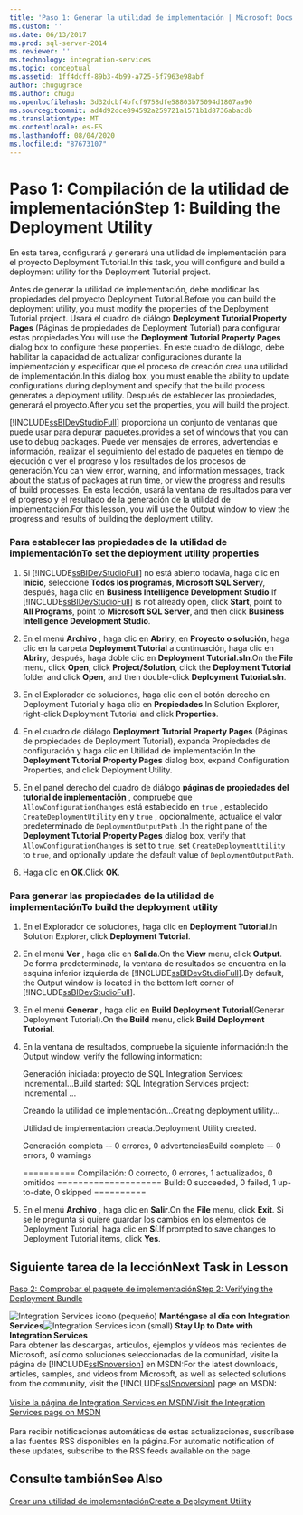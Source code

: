 ```yaml
---
title: 'Paso 1: Generar la utilidad de implementación | Microsoft Docs'
ms.custom: ''
ms.date: 06/13/2017
ms.prod: sql-server-2014
ms.reviewer: ''
ms.technology: integration-services
ms.topic: conceptual
ms.assetid: 1ff4dcff-89b3-4b99-a725-5f7963e98abf
author: chugugrace
ms.author: chugu
ms.openlocfilehash: 3d32dcbf4bfcf9758dfe58803b75094d1807aa90
ms.sourcegitcommit: ad4d92dce894592a259721a1571b1d8736abacdb
ms.translationtype: MT
ms.contentlocale: es-ES
ms.lasthandoff: 08/04/2020
ms.locfileid: "87673107"
---
```

# <a name="step-1-building-the-deployment-utility"></a><span data-ttu-id="26bef-102">Paso 1: Compilación de la utilidad de implementación</span><span class="sxs-lookup"><span data-stu-id="26bef-102">Step 1: Building the Deployment Utility</span></span>
  <span data-ttu-id="26bef-103">En esta tarea, configurará y generará una utilidad de implementación para el proyecto Deployment Tutorial.</span><span class="sxs-lookup"><span data-stu-id="26bef-103">In this task, you will configure and build a deployment utility for the Deployment Tutorial project.</span></span>  
  
 <span data-ttu-id="26bef-104">Antes de generar la utilidad de implementación, debe modificar las propiedades del proyecto Deployment Tutorial.</span><span class="sxs-lookup"><span data-stu-id="26bef-104">Before you can build the deployment utility, you must modify the properties of the Deployment Tutorial project.</span></span> <span data-ttu-id="26bef-105">Usará el cuadro de diálogo **Deployment Tutorial Property Pages** (Páginas de propiedades de Deployment Tutorial) para configurar estas propiedades.</span><span class="sxs-lookup"><span data-stu-id="26bef-105">You will use the **Deployment Tutorial Property Pages** dialog box to configure these properties.</span></span> <span data-ttu-id="26bef-106">En este cuadro de diálogo, debe habilitar la capacidad de actualizar configuraciones durante la implementación y especificar que el proceso de creación crea una utilidad de implementación.</span><span class="sxs-lookup"><span data-stu-id="26bef-106">In this dialog box, you must enable the ability to update configurations during deployment and specify that the build process generates a deployment utility.</span></span> <span data-ttu-id="26bef-107">Después de establecer las propiedades, generará el proyecto.</span><span class="sxs-lookup"><span data-stu-id="26bef-107">After you set the properties, you will build the project.</span></span>  
  
 [!INCLUDE[ssBIDevStudioFull](../includes/ssbidevstudiofull-md.md)] <span data-ttu-id="26bef-108">proporciona un conjunto de ventanas que puede usar para depurar paquetes.</span><span class="sxs-lookup"><span data-stu-id="26bef-108">provides a set of windows that you can use to debug packages.</span></span> <span data-ttu-id="26bef-109">Puede ver mensajes de errores, advertencias e información, realizar el seguimiento del estado de paquetes en tiempo de ejecución o ver el progreso y los resultados de los procesos de generación.</span><span class="sxs-lookup"><span data-stu-id="26bef-109">You can view error, warning, and information messages, track about the status of packages at run time, or view the progress and results of build processes.</span></span> <span data-ttu-id="26bef-110">En esta lección, usará la ventana de resultados para ver el progreso y el resultado de la generación de la utilidad de implementación.</span><span class="sxs-lookup"><span data-stu-id="26bef-110">For this lesson, you will use the Output window to view the progress and results of building the deployment utility.</span></span>  
  
### <a name="to-set-the-deployment-utility-properties"></a><span data-ttu-id="26bef-111">Para establecer las propiedades de la utilidad de implementación</span><span class="sxs-lookup"><span data-stu-id="26bef-111">To set the deployment utility properties</span></span>  
  
1.  <span data-ttu-id="26bef-112">Si [!INCLUDE[ssBIDevStudioFull](../includes/ssbidevstudiofull-md.md)] no está abierto todavía, haga clic en **Inicio**, seleccione **Todos los programas**, **Microsoft SQL Server**y, después, haga clic en **Business Intelligence Development Studio**.</span><span class="sxs-lookup"><span data-stu-id="26bef-112">If [!INCLUDE[ssBIDevStudioFull](../includes/ssbidevstudiofull-md.md)] is not already open, click **Start**, point to **All Programs**, point to **Microsoft SQL Server**, and then click **Business Intelligence Development Studio**.</span></span>  
  
2.  <span data-ttu-id="26bef-113">En el menú **Archivo** , haga clic en **Abrir**y, en **Proyecto o solución**, haga clic en la carpeta **Deployment Tutorial** a continuación, haga clic en **Abrir**y, después, haga doble clic en **Deployment Tutorial.sln**.</span><span class="sxs-lookup"><span data-stu-id="26bef-113">On the **File** menu, click **Open**, click **Project/Solution**, click the **Deployment Tutorial** folder and click **Open**, and then double-click **Deployment Tutorial.sln**.</span></span>  
  
3.  <span data-ttu-id="26bef-114">En el Explorador de soluciones, haga clic con el botón derecho en Deployment Tutorial y haga clic en **Propiedades**.</span><span class="sxs-lookup"><span data-stu-id="26bef-114">In Solution Explorer, right-click Deployment Tutorial and click **Properties**.</span></span>  
  
4.  <span data-ttu-id="26bef-115">En el cuadro de diálogo **Deployment Tutorial Property Pages** (Páginas de propiedades de Deployment Tutorial), expanda Propiedades de configuración y haga clic en Utilidad de implementación.</span><span class="sxs-lookup"><span data-stu-id="26bef-115">In the **Deployment Tutorial Property Pages** dialog box, expand Configuration Properties, and click Deployment Utility.</span></span>  
  
5.  <span data-ttu-id="26bef-116">En el panel derecho del cuadro de diálogo **páginas de propiedades del tutorial de implementación** , compruebe que `AllowConfigurationChanges` está establecido en `true` , establecido `CreateDeploymentUtility` en y `true` , opcionalmente, actualice el valor predeterminado de `DeploymentOutputPath` .</span><span class="sxs-lookup"><span data-stu-id="26bef-116">In the right pane of the **Deployment Tutorial Property Pages** dialog box, verify that `AllowConfigurationChanges` is set to `true`, set `CreateDeploymentUtility` to `true`, and optionally update the default value of `DeploymentOutputPath`.</span></span>  
  
6.  <span data-ttu-id="26bef-117">Haga clic en **OK**.</span><span class="sxs-lookup"><span data-stu-id="26bef-117">Click **OK**.</span></span>  
  
### <a name="to-build-the-deployment-utility"></a><span data-ttu-id="26bef-118">Para generar las propiedades de la utilidad de implementación</span><span class="sxs-lookup"><span data-stu-id="26bef-118">To build the deployment utility</span></span>  
  
1.  <span data-ttu-id="26bef-119">En el Explorador de soluciones, haga clic en **Deployment Tutorial**.</span><span class="sxs-lookup"><span data-stu-id="26bef-119">In Solution Explorer, click **Deployment Tutorial**.</span></span>  
  
2.  <span data-ttu-id="26bef-120">En el menú **Ver** , haga clic en **Salida**.</span><span class="sxs-lookup"><span data-stu-id="26bef-120">On the **View** menu, click **Output**.</span></span> <span data-ttu-id="26bef-121">De forma predeterminada, la ventana de resultados se encuentra en la esquina inferior izquierda de [!INCLUDE[ssBIDevStudioFull](../includes/ssbidevstudiofull-md.md)].</span><span class="sxs-lookup"><span data-stu-id="26bef-121">By default, the Output window is located in the bottom left corner of [!INCLUDE[ssBIDevStudioFull](../includes/ssbidevstudiofull-md.md)].</span></span>  
  
3.  <span data-ttu-id="26bef-122">En el menú **Generar** , haga clic en **Build Deployment Tutorial**(Generar Deployment Tutorial).</span><span class="sxs-lookup"><span data-stu-id="26bef-122">On the **Build** menu, click **Build Deployment Tutorial**.</span></span>  
  
4.  <span data-ttu-id="26bef-123">En la ventana de resultados, compruebe la siguiente información:</span><span class="sxs-lookup"><span data-stu-id="26bef-123">In the Output window, verify the following information:</span></span>  
  
     <span data-ttu-id="26bef-124">Generación iniciada: proyecto de SQL Integration Services: Incremental...</span><span class="sxs-lookup"><span data-stu-id="26bef-124">Build started: SQL Integration Services project: Incremental ...</span></span>  
  
     <span data-ttu-id="26bef-125">Creando la utilidad de implementación...</span><span class="sxs-lookup"><span data-stu-id="26bef-125">Creating deployment utility...</span></span>  
  
     <span data-ttu-id="26bef-126">Utilidad de implementación creada.</span><span class="sxs-lookup"><span data-stu-id="26bef-126">Deployment Utility created.</span></span>  
  
     <span data-ttu-id="26bef-127">Generación completa -- 0 errores, 0 advertencias</span><span class="sxs-lookup"><span data-stu-id="26bef-127">Build complete -- 0 errors, 0 warnings</span></span>  
  
     <span data-ttu-id="26bef-128">========== Compilación: 0 correcto, 0 errores, 1 actualizados, 0 omitidos ==========</span><span class="sxs-lookup"><span data-stu-id="26bef-128">========== Build: 0 succeeded, 0 failed, 1 up-to-date, 0 skipped ==========</span></span>  
  
5.  <span data-ttu-id="26bef-129">En el menú **Archivo** , haga clic en **Salir**.</span><span class="sxs-lookup"><span data-stu-id="26bef-129">On the **File** menu, click **Exit**.</span></span> <span data-ttu-id="26bef-130">Si se le pregunta si quiere guardar los cambios en los elementos de Deployment Tutorial, haga clic en **Sí**.</span><span class="sxs-lookup"><span data-stu-id="26bef-130">If prompted to save changes to Deployment Tutorial items, click **Yes**.</span></span>  
  
## <a name="next-task-in-lesson"></a><span data-ttu-id="26bef-131">Siguiente tarea de la lección</span><span class="sxs-lookup"><span data-stu-id="26bef-131">Next Task in Lesson</span></span>  
 [<span data-ttu-id="26bef-132">Paso 2: Comprobar el paquete de implementación</span><span class="sxs-lookup"><span data-stu-id="26bef-132">Step 2: Verifying the Deployment Bundle</span></span>](../integration-services/lesson-2-2-verifying-the-deployment-bundle.md)  
  
<span data-ttu-id="26bef-133">![Integration Services icono (pequeño)](media/dts-16.gif "Icono de Integration Services (pequeño)")  **Manténgase al día con Integration Services**</span><span class="sxs-lookup"><span data-stu-id="26bef-133">![Integration Services icon (small)](media/dts-16.gif "Integration Services icon (small)")  **Stay Up to Date with Integration Services**</span></span><br /> <span data-ttu-id="26bef-134">Para obtener las descargas, artículos, ejemplos y vídeos más recientes de Microsoft, así como soluciones seleccionadas de la comunidad, visite la página de [!INCLUDE[ssISnoversion](../includes/ssisnoversion-md.md)] en MSDN:</span><span class="sxs-lookup"><span data-stu-id="26bef-134">For the latest downloads, articles, samples, and videos from Microsoft, as well as selected solutions from the community, visit the [!INCLUDE[ssISnoversion](../includes/ssisnoversion-md.md)] page on MSDN:</span></span><br /><br /> [<span data-ttu-id="26bef-135">Visite la página de Integration Services en MSDN</span><span class="sxs-lookup"><span data-stu-id="26bef-135">Visit the Integration Services page on MSDN</span></span>](https://go.microsoft.com/fwlink/?LinkId=136655)<br /><br /> <span data-ttu-id="26bef-136">Para recibir notificaciones automáticas de estas actualizaciones, suscríbase a las fuentes RSS disponibles en la página.</span><span class="sxs-lookup"><span data-stu-id="26bef-136">For automatic notification of these updates, subscribe to the RSS feeds available on the page.</span></span>  
  
## <a name="see-also"></a><span data-ttu-id="26bef-137">Consulte también</span><span class="sxs-lookup"><span data-stu-id="26bef-137">See Also</span></span>  
 [<span data-ttu-id="26bef-138">Crear una utilidad de implementación</span><span class="sxs-lookup"><span data-stu-id="26bef-138">Create a Deployment Utility</span></span>](../../2014/integration-services/create-a-deployment-utility.md)  
  
  
